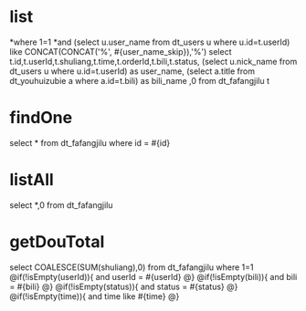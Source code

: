 list
===
*where 1=1
*and (select u.user_name from dt_users u where u.id=t.userId) like CONCAT(CONCAT('%', #{user_name_skip}),'%')
select t.id,t.userId,t.shuliang,t.time,t.orderId,t.bili,t.status,
(select u.nick_name from dt_users u where u.id=t.userId) as user_name,
(select a.title from dt_youhuizubie a where a.id=t.bili) as bili_name
,0 from dt_fafangjilu t


findOne
===
select * from dt_fafangjilu where id = #{id}

listAll
===
select *,0 from dt_fafangjilu

getDouTotal
===
select COALESCE(SUM(shuliang),0) from dt_fafangjilu where 1=1
@if(!isEmpty(userId)){
   and userId = #{userId}
@}
@if(!isEmpty(bili)){
   and bili = #{bili}
@}
@if(!isEmpty(status)){
   and status = #{status}
@}
@if(!isEmpty(time)){
   and time like #{time}
@}